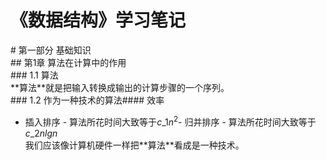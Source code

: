 # 《数据结构》学习笔记

\# 第一部分 基础知识  
\#\# 第1章 算法在计算中的作用  
\#\#\# 1.1 算法  
\*\*算法\*\*就是把输入转换成输出的计算步骤的一个序列。  
\#\#\# 1.2 作为一种技术的算法\#\#\#\# 效率  
- 插入排序 - 算法所花时间大致等于$c\_1n^2$- 归并排序 - 算法所花时间大致等于$c\_2nlgn$  
我们应该像计算机硬件一样把\*\*算法\*\*看成是一种技术。

